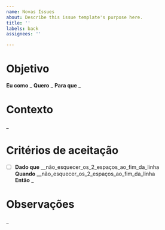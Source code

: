 ```yaml
---
name: Novas Issues
about: Describe this issue template's purpose here.
title: ''
labels: back
assignees: ''

---
```


# Objetivo

**Eu como** _
**Quero** _
**Para que** _

# Contexto

_

# Critérios de aceitação

- [ ] **Dado que** __não_esquecer_os_2_espaços_ao_fim_da_linha  
**Quando** __não_esquecer_os_2_espaços_ao_fim_da_linha  
**Então** _

# Observações

_
